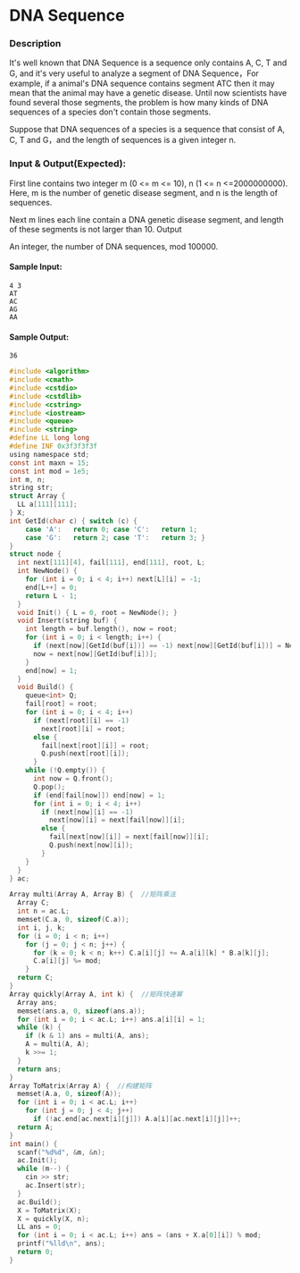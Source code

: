 # DNA Sequence
### Description
It's well known that DNA Sequence is a sequence only contains A, C, T and G, and it's very useful to analyze a segment of DNA Sequence，For example, if a animal's DNA sequence contains segment ATC then it may mean that the animal may have a genetic disease. Until now scientists have found several those segments, the problem is how many kinds of DNA sequences of a species don't contain those segments.

Suppose that DNA sequences of a species is a sequence that consist of A, C, T and G，and the length of sequences is a given integer n.
### Input & Output(Expected):
First line contains two integer m (0 <= m <= 10), n (1 <= n <=2000000000). Here, m is the number of genetic disease segment, and n is the length of sequences.

Next m lines each line contain a DNA genetic disease segment, and length of these segments is not larger than 10.
Output

An integer, the number of DNA sequences, mod 100000.
#### Sample Input:
```
4 3
AT
AC
AG
AA
```
#### Sample Output:
```
36
```

```c
#include <algorithm>
#include <cmath>
#include <cstdio>
#include <cstdlib>
#include <cstring>
#include <iostream>
#include <queue>
#include <string>
#define LL long long
#define INF 0x3f3f3f3f
using namespace std;
const int maxn = 15;
const int mod = 1e5;
int m, n;
string str;
struct Array {
  LL a[111][111];
} X;
int GetId(char c) { switch (c) {
    case 'A':   return 0; case 'C':   return 1;
    case 'G':   return 2; case 'T':   return 3; }
}
struct node {
  int next[111][4], fail[111], end[111], root, L;
  int NewNode() {
    for (int i = 0; i < 4; i++) next[L][i] = -1;
    end[L++] = 0;
    return L - 1;
  }
  void Init() { L = 0, root = NewNode(); }
  void Insert(string buf) {
    int length = buf.length(), now = root;
    for (int i = 0; i < length; i++) {
      if (next[now][GetId(buf[i])] == -1) next[now][GetId(buf[i])] = NewNode();
      now = next[now][GetId(buf[i])];
    }
    end[now] = 1;
  }
  void Build() {
    queue<int> Q;
    fail[root] = root;
    for (int i = 0; i < 4; i++)
      if (next[root][i] == -1)
        next[root][i] = root;
      else {
        fail[next[root][i]] = root;
        Q.push(next[root][i]);
      }
    while (!Q.empty()) {
      int now = Q.front();
      Q.pop();
      if (end[fail[now]]) end[now] = 1;
      for (int i = 0; i < 4; i++)
        if (next[now][i] == -1)
          next[now][i] = next[fail[now]][i];
        else {
          fail[next[now][i]] = next[fail[now]][i];
          Q.push(next[now][i]);
        }
    }
  }
} ac;

Array multi(Array A, Array B) {  //矩阵乘法
  Array C;
  int n = ac.L;
  memset(C.a, 0, sizeof(C.a));
  int i, j, k;
  for (i = 0; i < n; i++)
    for (j = 0; j < n; j++) {
      for (k = 0; k < n; k++) C.a[i][j] += A.a[i][k] * B.a[k][j];
      C.a[i][j] %= mod;
    }
  return C;
}
Array quickly(Array A, int k) {  //矩阵快速幂
  Array ans;
  memset(ans.a, 0, sizeof(ans.a));
  for (int i = 0; i < ac.L; i++) ans.a[i][i] = 1;
  while (k) {
    if (k & 1) ans = multi(A, ans);
    A = multi(A, A);
    k >>= 1;
  }
  return ans;
}
Array ToMatrix(Array A) {  //构建矩阵
  memset(A.a, 0, sizeof(A));
  for (int i = 0; i < ac.L; i++)
    for (int j = 0; j < 4; j++)
      if (!ac.end[ac.next[i][j]]) A.a[i][ac.next[i][j]]++;
  return A;
}
int main() {
  scanf("%d%d", &m, &n);
  ac.Init();
  while (m--) {
    cin >> str;
    ac.Insert(str);
  }
  ac.Build();
  X = ToMatrix(X);
  X = quickly(X, n);
  LL ans = 0;
  for (int i = 0; i < ac.L; i++) ans = (ans + X.a[0][i]) % mod;
  printf("%lld\n", ans);
  return 0;
}
```